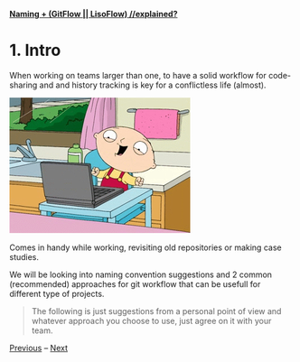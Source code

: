 [**Naming + (GitFlow || LisoFlow) //explained?**](./readme.md)

# 1. Intro
  
When working on teams larger than one, to have a solid workflow for code-sharing and and history tracking is key for a conflictless life (almost).  

![DEMO!](./assets/gif/pc.gif)  

Comes in handy while working, revisiting old repositories or making case studies.  

We will be looking into naming convention suggestions and 2 common (recommended) approaches for git workflow that can be usefull for different type of projects.  

> The following is just suggestions from a personal point of view and whatever approach you choose to use, just agree on it with your team.

[Previous](./readme.md) – [Next](./naming.md)